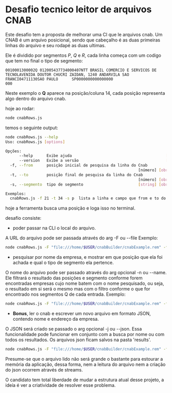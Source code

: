 # Desafio tecnico leitor de arquivos CNAB

Este desafio tem a proposta de melhorar uma CI que le arquivos cnab.
Um CNAB é um arquivo posicional, sendo que cabeçalho é as duas primeiras linhas do arquivo e seu rodapé as duas ultimas.

Ele é dividido por segmentos *P*, *Q* e *R*, cada linha começa com um codigo que tem no final o tipo de segmento:

```
0010001300002Q 012005437734000407NTT BRASIL COMERCIO E SERVICOS DE TECNOLAVENIDA DOUTOR CHUCRI ZAIDAN, 1240 ANDARVILA SAO FRANCI04711130SAO PAULO      SP0000000000000000                                        000
```
Neste exemplo o **Q** aparece na posição/coluna 14, cada posição representa algo dentro do arquivo cnab.


hoje ao rodar:

```bash
node cnabRows.js
```

temos o seguinte output:

```bash
node cnabRows.js --help
Uso: cnabRows.js [options]

Opções:
      --help      Exibe ajuda                                         [booleano]
      --version   Exibe a versão                                      [booleano]
  -f, --from      posição inicial de pesquisa da linha do Cnab
                                                          [número] [obrigatório]
  -t, --to        posição final de pesquisa da linha do Cnab
                                                          [número] [obrigatório]
  -s, --segmento  tipo de segmento                        [string] [obrigatório]

Exemplos:
  cnabRows.js -f 21 -t 34 -s p  lista a linha e campo que from e to do cnab
```

hoje a ferramenta busca uma posição e loga isso no terminal.

desafio consiste:

* poder passar na CLI o local do arquivo.

A URL do arquivo pode ser passada através do arg -F ou --file
Exemplo: 
```bash
node cnabRows.js -F "file:///home/$USER/cnabBuilder/cnabExample.rem" -f 21 -t 34 -s p
```

* pesquisar por nome da empresa, e mostrar em que posição que ela foi achada e qual o tipo de segmento ela pertence.

O nome do arquivo pode ser passado através do arg opcional -n ou --name. Ele filtrará o resultado das posições e segmento conforme forem encontradas empresas cujo nome batem com o nome pesquisado, ou seja, o resultado em si será o mesmo mas com o filtro conforme o que for encontrado nos segmentos Q de cada entrada. 
Exemplo: 
```bash
node cnabRows.js -F "file:///home/$USER/cnabBuilder/cnabExample.rem" -f 21 -t 34 -s p -n Rede
```

* **Bonus**, ler o cnab e escrever um novo arquivo em formato JSON, contendo nome e endereço da empresa.

O JSON será criado se passado o arg opcional -j ou --json. Essa funcionalidade pode funcionar em conjunto com a busca por nome ou com todos os resultados. Os arquivos json ficam salvos na pasta 'results'.
```bash
node cnabRows.js -F "file:///home/$USER/cnabBuilder/cnabExample.rem" -f 21 -t 34 -s p -n Rede -j
```

Presume-se que o arquivo lido não será grande o bastante para estourar a memória da aplicação, dessa forma, nem a leitura do arquivo nem a criação do json ocorrem através de streams.


O candidato tem total liberdade de mudar a estrutura atual desse projeto, a ideía é ver a criatividade de resolver esse problema.